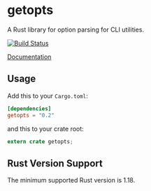 getopts
===

A Rust library for option parsing for CLI utilities.

[![Build Status](https://travis-ci.org/rust-lang-nursery/getopts.svg?branch=master)](https://travis-ci.org/rust-lang-nursery/getopts)

[Documentation](https://doc.rust-lang.org/getopts)

## Usage

Add this to your `Cargo.toml`:

```toml
[dependencies]
getopts = "0.2"
```

and this to your crate root:

```rust
extern crate getopts;
```

## Rust Version Support

The minimum supported Rust version is 1.18.
